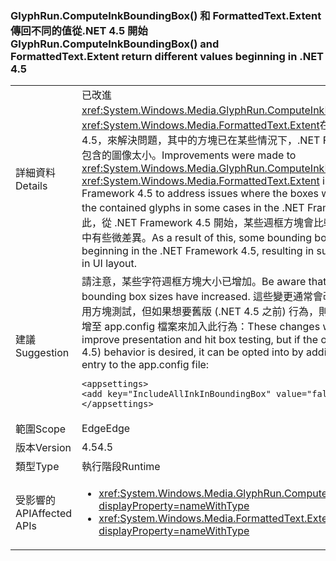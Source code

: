 ### <a name="glyphruncomputeinkboundingbox-and-formattedtextextent-return-different-values-beginning-in-net-45"></a><span data-ttu-id="89c91-101">GlyphRun.ComputeInkBoundingBox() 和 FormattedText.Extent 傳回不同的值從.NET 4.5 開始</span><span class="sxs-lookup"><span data-stu-id="89c91-101">GlyphRun.ComputeInkBoundingBox() and FormattedText.Extent return different values beginning in .NET 4.5</span></span>

|   |   |
|---|---|
|<span data-ttu-id="89c91-102">詳細資料</span><span class="sxs-lookup"><span data-stu-id="89c91-102">Details</span></span>|<span data-ttu-id="89c91-103">已改進<xref:System.Windows.Media.GlyphRun.ComputeInkBoundingBox>和<xref:System.Windows.Media.FormattedText.Extent>在.NET Framework 4.5，來解決問題，其中的方塊已在某些情況下，.NET Framework 4.0 中包含的圖像太小。</span><span class="sxs-lookup"><span data-stu-id="89c91-103">Improvements were made to <xref:System.Windows.Media.GlyphRun.ComputeInkBoundingBox> and <xref:System.Windows.Media.FormattedText.Extent> in the .NET Framework 4.5 to address issues where the boxes were too small for the contained glyphs in some cases in the .NET Framework 4.0.</span></span> <span data-ttu-id="89c91-104">因此，從 .NET Framework 4.5 開始，某些週框方塊會比較大，導致 UI 配置中有些微差異。</span><span class="sxs-lookup"><span data-stu-id="89c91-104">As a result of this, some bounding boxes will be larger beginning in the .NET Framework 4.5, resulting in subtle differences in UI layout.</span></span>|
|<span data-ttu-id="89c91-105">建議</span><span class="sxs-lookup"><span data-stu-id="89c91-105">Suggestion</span></span>|<span data-ttu-id="89c91-106">請注意，某些字符週框方塊大小已增加。</span><span class="sxs-lookup"><span data-stu-id="89c91-106">Be aware that some glyph bounding box sizes have increased.</span></span> <span data-ttu-id="89c91-107">這些變更通常會改進呈現方式和叫用方塊測試，但如果想要舊版 (.NET 4.5 之前) 行為，則可以將下列項目新增至 app.config 檔案來加入此行為：</span><span class="sxs-lookup"><span data-stu-id="89c91-107">These changes will usually improve presentation and hit box testing, but if the older (pre-.NET 4.5) behavior is desired, it can be opted into by adding the following entry to the app.config file:</span></span><pre><code class="language-xml">&lt;appsettings&gt;&#13;&#10;&lt;add key=&quot;IncludeAllInkInBoundingBox&quot; value=&quot;false&quot;&gt;&#13;&#10;&lt;/appsettings&gt;&#13;&#10;</code></pre>|
|<span data-ttu-id="89c91-108">範圍</span><span class="sxs-lookup"><span data-stu-id="89c91-108">Scope</span></span>|<span data-ttu-id="89c91-109">Edge</span><span class="sxs-lookup"><span data-stu-id="89c91-109">Edge</span></span>|
|<span data-ttu-id="89c91-110">版本</span><span class="sxs-lookup"><span data-stu-id="89c91-110">Version</span></span>|<span data-ttu-id="89c91-111">4.5</span><span class="sxs-lookup"><span data-stu-id="89c91-111">4.5</span></span>|
|<span data-ttu-id="89c91-112">類型</span><span class="sxs-lookup"><span data-stu-id="89c91-112">Type</span></span>|<span data-ttu-id="89c91-113">執行階段</span><span class="sxs-lookup"><span data-stu-id="89c91-113">Runtime</span></span>|
|<span data-ttu-id="89c91-114">受影響的 API</span><span class="sxs-lookup"><span data-stu-id="89c91-114">Affected APIs</span></span>|<ul><li><xref:System.Windows.Media.GlyphRun.ComputeInkBoundingBox?displayProperty=nameWithType></li><li><xref:System.Windows.Media.FormattedText.Extent?displayProperty=nameWithType></li></ul>|

